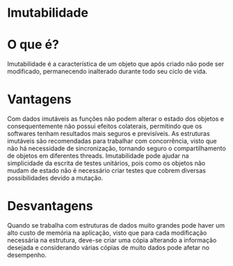 # Imutabilidade

# O que é?

Imutabilidade é a característica de um objeto que após criado não pode ser modificado, permanecendo inalterado durante todo seu ciclo de vida. 

# Vantagens

Com dados imutáveis as funções não podem alterar o estado dos objetos e consequentemente não possui efeitos colaterais, permitindo que os softwares tenham resultados mais seguros e previsíveis. As estruturas imutáveis são recomendadas para trabalhar com concorrência, visto que não há necessidade de sincronização, tornando seguro o compartilhamento de objetos em diferentes threads. Imutabilidade pode ajudar na simplicidade da escrita de testes unitários, pois como os objetos não mudam de estado não é necessário criar testes que cobrem diversas possibilidades devido a mutação.

# Desvantagens

Quando se trabalha com estruturas de dados muito grandes pode haver um alto custo de memória na aplicação, visto que para cada modificação necessária na estrutura, deve-se criar uma cópia alterando a informação desejada e considerando várias cópias de muito dados pode afetar no desempenho.